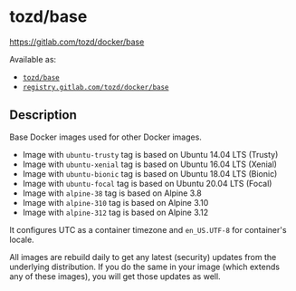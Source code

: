# tozd/base

<https://gitlab.com/tozd/docker/base>

Available as:

* [`tozd/base`](https://hub.docker.com/r/tozd/base)
* [`registry.gitlab.com/tozd/docker/base`](https://gitlab.com/tozd/docker/base/container_registry)

## Description

Base Docker images used for other Docker images.

* Image with `ubuntu-trusty` tag is based on Ubuntu 14.04 LTS (Trusty)
* Image with `ubuntu-xenial` tag is based on Ubuntu 16.04 LTS (Xenial)
* Image with `ubuntu-bionic` tag is based on Ubuntu 18.04 LTS (Bionic)
* Image with `ubuntu-focal` tag is based on Ubuntu 20.04 LTS (Focal)
* Image with `alpine-38` tag is based on Alpine 3.8
* Image with `alpine-310` tag is based on Alpine 3.10
* Image with `alpine-312` tag is based on Alpine 3.12

It configures UTC as a container timezone and `en_US.UTF-8` for container's locale.

All images are rebuild daily to get any latest (security) updates from
the underlying distribution.
If you do the same in your image (which extends any of these images), you will
get those updates as well.
